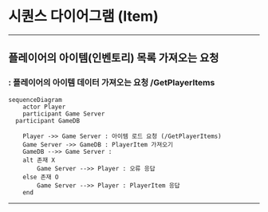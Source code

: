 # 시퀀스 다이어그램 (Item)

------------------------------

## 플레이어의 아이템(인벤토리) 목록 가져오는 요청
### : 플레이어의 아이템 데이터 가져오는 요청 /GetPlayerItems
```mermaid
sequenceDiagram
	actor Player
	participant Game Server
  participant GameDB

	Player ->> Game Server : 아이템 로드 요청 (/GetPlayerItems)
	Game Server ->> GameDB : PlayerItem 가져오기
	GameDB -->> Game Server : 
	alt 존재 X
		Game Server -->> Player : 오류 응답
	else 존재 O
		Game Server -->> Player : PlayerItem 응답
	end
```




------------------------------
